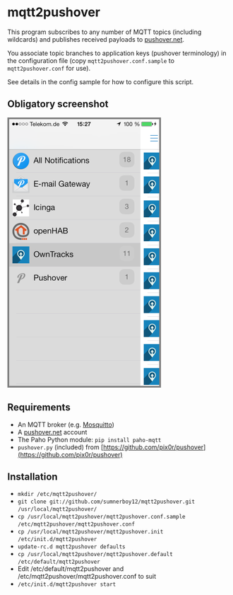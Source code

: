 # mqtt2pushover

This program subscribes to any number of MQTT topics (including wildcards) and publishes received payloads to [pushover.net](https://pushover.net).

You associate topic branches to application keys (pushover terminology) in the configuration file (copy `mqtt2pushover.conf.sample` to `mqtt2pushover.conf` for use). 

See details in the config sample for how to configure this script.

## Obligatory screenshot

![pushover on iOS](screenshot.png)

## Requirements

* An MQTT broker (e.g. [Mosquitto](http://mosquitto.org))
* A [pushover.net](https://pushover.net/) account
* The Paho Python module: `pip install paho-mqtt`
* `pushover.py` (included) from [https://github.com/pix0r/pushover](https://github.com/pix0r/pushover)

## Installation

* `mkdir /etc/mqtt2pushover/`
* `git clone git://github.com/sumnerboy12/mqtt2pushover.git /usr/local/mqtt2pushover/`
* `cp /usr/local/mqtt2pushover/mqtt2pushover.conf.sample /etc/mqtt2pushover/mqtt2pushover.conf`
* `cp /usr/local/mqtt2pushover/mqtt2pushover.init /etc/init.d/mqtt2pushover`
* `update-rc.d mqtt2pushover defaults`
* `cp /usr/local/mqtt2pushover/mqtt2pushover.default /etc/default/mqtt2pushover`
* Edit /etc/default/mqtt2pushover and /etc/mqtt2pushover/mqtt2pushover.conf to suit
* `/etc/init.d/mqtt2pushover start`

